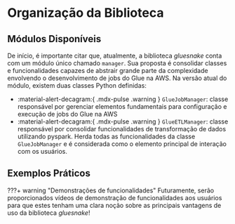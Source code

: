 # Organização da Biblioteca

## Módulos Disponíveis

De início, é importante citar que, atualmente, a biblioteca *gluesnake* conta com um módulo único chamado `manager`. Sua proposta é consolidar classes e funcionalidades capazes de abstrair grande parte da complexidade envolvendo o desenvolvimento de jobs do Glue na AWS. Na versão atual do módulo, existem duas classes Python definidas:

- :material-alert-decagram:{ .mdx-pulse .warning } `GlueJobManager`: classe responsável por gerenciar elementos fundamentais para configuração e execução de jobs do Glue na AWS
- :material-alert-decagram:{ .mdx-pulse .warning } `GlueETLManager`: classe responsável por consolidar funcionalidades de transformação de dados utilizando pyspark. Herda todas as funcionalidades da classe `GlueJobManager` e é considerada como o elemento principal de interação com os usuários.

## Exemplos Práticos

???+ warning "Demonstrações de funcionalidades"
    Futuramente, serão proporcionados vídeos de demonstração de funcionalidades aos usuários para que estes tenham uma clara noção sobre as principais vantagens de uso da biblioteca *gluesnake*!
